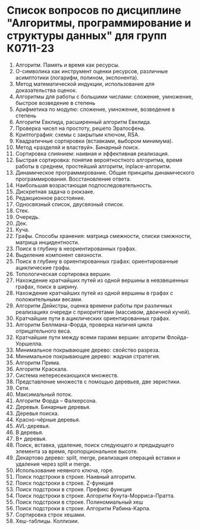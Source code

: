 # Список вопросов по дисциплине "Алгоритмы, программирование и структуры данных" для групп К0711-23

1. Алгоритм. Память и время как ресурсы. 
1. O-символика как инструмент оценки ресурсов, различные асимптотики (логарифм, полином, экспонента). 
1. Метод математической индукции, использование для доказательства оценок.
1. Алгоритмы для работы с большими числами: сложение, умножение, быстрое возведение в степень
1. Арифметика по модулю: сложение, умножение, возведение в степень
1. Алгоритм Евклида, расширенный алгоритм Евклида.
1. Проверка чисел на простоту, решето Эратосфена. 
1. Криптография: схемы с закрытым ключом, RSA.
1. Квадратичные сортировки (вставками, выбором минимума). 
1. Метод «разделяй и властвуй». Бинарный поиск. 
1. Сортировка слиянием: наивная и эффективная реализация. 
1. Быстрая сортировка: понятие вероятностного алгоритма, время работы в среднем, простейший алгоритм, inplace-алгоритм.
1. Динамическое программирование. Общие принципы динамического программирования. Восстановление ответа. 
1. Наибольшая возрастающая подпоследовательность. 
1. Дискретная задача о рюкзаке.
1. Редакционное расстояние.
1. Односвязный список, двусвязный список. 
1. Стек.
1. Очередь.
1. Дек.
1. Куча.
1. Графы. Способы хранения: матрица смежности, списки смежности, матрица инцидентности. 
1. Поиск в глубину в неориентированных графах.
1. Выделение компонент связности. 
1. Поиск в глубину в ориентированных графах: ориентированные ациклические графы.
1. Топологическая сортировка вершин.
1. Нахождение кратчайших путей из одной вершины в невзвешенных графах, поиск в ширину. 
1. Нахождение кратчайших путей из одной вершины в графах с положительными весами.
1. Алгоритм Дейкстры, оценка времени работы при различных реализациях очереди с приоритетами (массивом, двоичной кучей).
1. Кратчайшие пути в ациклических ориентированных графах. 
1. Алгоритм Беллмана-Форда, проверка наличия цикла отрицательного веса. 
1. Кратчайшие пути между всеми парами вершин: алгоритм Флойда-Уоршелла.
1. Минимальное покрывающее дерево: свойство разреза.
1. Минимальное покрывающее дерево: жадная стратегия.
1. Алгоритм Прима.
1. Алгоритм Краскала. 
1. Система непересекающихся множеств. 
1. Представление множеств с помощью деревьев, две эвристики.
1. Сети. 
1. Максимальный поток. 
1. Алгоритм Форда – Фалкерсона.
1. Деревья. Бинарные деревья. 
1. Деревья поиска. 
1. Красно-чёрные деревья. 
1. AVL-деревья. 
1. B деревья. 
1. B+ деревья.
1. Поиск, вставка, удаление, поиск следующего и предыдущего элемента за время, пропорциональное высоте. 
1. Декартово дерево: split, merge, реализация операций вставки и удаления через split и merge. 
1. Использование неявного ключа, rope.
1. Поиск подстроки в строке. Наивный алгоритм. 
1. Поиск подстроки в строке. Z-функция
1. Поиск подстроки в строке. Префикс функция
1. Поиск подстроки в строке. Алгоритм Кнута-Морриса-Пратта.
1. Поиск подстроки в строке. Полиномиальный хеш
1. Поиск подстроки в строке. Алгоритм Рабина-Карпа. 
1. Сортировка строк хешами. 
1. Хеш-таблицы. Коллизии.